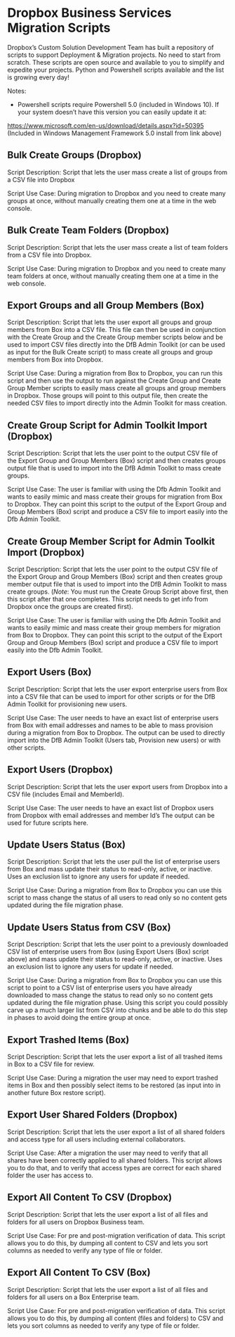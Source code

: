 # Dropbox Business Services Migration Scripts

Dropbox’s Custom Solution Development Team has built a repository of scripts to support Deployment & Migration projects. No need to start from scratch. These scripts are open source and available to you to simplify and expedite your projects. Python and Powershell scripts available and the list is growing every day!

Notes:

- Powershell scripts require Powershell 5.0 (included in Windows 10). If your system doesn’t have this version you can easily update it at:

https://www.microsoft.com/en-us/download/details.aspx?id=50395
(Included in Windows Management Framework 5.0 install from link above)


## Bulk Create Groups (Dropbox)
Script Description: Script that lets the user mass create a list of groups from a CSV file into Dropbox

Script Use Case: During migration to Dropbox and you need to create many groups at once, without manually creating them one at a time in the web console.


## Bulk Create Team Folders (Dropbox)
Script Description: Script that lets the user mass create a list of team folders from a CSV file into Dropbox.

Script Use Case: During migration to Dropbox and you need to create many team folders at once, without manually creating them one at a time in the web console.


## Export Groups and all Group Members (Box)
Script Description: Script that lets the user export all groups and group members from Box into a CSV file. This file can then be used in conjunction with the Create Group  and the Create Group member scripts below and be used to import CSV files directly into the DfB Admin Toolkit (or can be used as input for the Bulk Create script) to mass create all groups and group members from Box into Dropbox.

Script Use Case: During a migration from Box to Dropbox, you can run this script and then use the output to run against the Create Group and Create Group Member scripts to easily mass create all groups and group members in Dropbox. Those groups will point to this output file, then create the needed CSV files to import directly into the Admin Toolkit for mass creation.


## Create Group Script for Admin Toolkit Import (Dropbox)
Script Description: Script that lets the user point to the output CSV file of the Export Group and Group Members (Box) script and then creates groups output file that is used to import into the DfB Admin Toolkit to mass create groups.

Script Use Case: The user is familiar with using the Dfb Admin Toolkit and wants to easily mimic and mass create their groups for migration from Box to Dropbox. They can point this script to the output of the Export Group and Group Members (Box) script and produce a CSV file to import easily into the Dfb Admin Toolkit.


## Create Group Member Script for Admin Toolkit Import (Dropbox)
Script Description: Script that lets the user point to the output CSV file of the Export Group and Group Members (Box) script and then creates group member output file that is used to import into the DfB Admin Toolkit to mass create groups. (*Note*: You must run the Create Group Script above first, then this script after that one completes. This script needs to get info from Dropbox once the groups are created first).

Script Use Case: The user is familiar with using the Dfb Admin Toolkit and wants to easily mimic and mass create their group members for migration from Box to Dropbox. They can point this script to the output of the Export Group and Group Members (Box) script and produce a CSV file to import easily into the Dfb Admin Toolkit.


## Export Users (Box) 
Script Description: Script that lets the user export enterprise users from Box into a CSV file that can be used to import for other scripts or for the DfB Admin Toolkit for provisioning new users.

Script Use Case: The user needs to have an exact list of enterprise users from Box with email addresses and names to be able to mass provision during a migration from Box to Dropbox. The output can be used to directly import into the DfB Admin Toolkit (Users tab, Provision new users) or with other scripts.


## Export Users (Dropbox)
Script Description: Script that lets the user export users from Dropbox into a CSV file (includes Email and MemberId).

Script Use Case: The user needs to have an exact list of Dropbox users from Dropbox with email addresses and member Id’s The output can be used for future scripts here.


## Update Users Status (Box)
Script Description: Script that lets the user pull the list of enterprise users from Box and mass update their status to read-only, active, or inactive. Uses an exclusion list to ignore any users for update if needed.

Script Use Case: During a migration from Box to Dropbox you can use this script to mass change the status of all users to read only so no content gets updated during the file migration phase.


## Update Users Status from CSV (Box)
Script Description: Script that lets the user point to a previously downloaded CSV list of enterprise users from Box  (using Export Users (Box) script above) and mass update their status to read-only, active, or inactive. Uses an exclusion list to ignore any users for update if needed.

Script Use Case: During a migration from Box to Dropbox you can use this script to point to a CSV list of enterprise users you have already downloaded to mass change the status to read only so no content gets updated during the file migration phase. Using this script you could possibly carve up a much larger list from CSV into chunks and be able to do this step in phases to avoid doing the entire group at once.


## Export Trashed Items (Box)
Script Description: Script that lets the user export a list of all trashed items in Box to a CSV file for review.

Script Use Case: During a migration the user may need to export trashed items in Box and then possibly select items to be restored (as input into in another future Box restore script).


## Export User Shared Folders (Dropbox)
Script Description: Script that lets the user export a list of all shared folders and access type for all users including external collaborators.

Script Use Case: After a migration the user may need to verify that all shares have been correctly applied to all shared folders. This script allows you to do that, and to verify that access types are correct for each shared folder the user has access to.


## Export All Content To CSV (Dropbox)
Script Description: Script that lets the user export a list of all files and folders for all users on Dropbox Business team.

Script Use Case: For pre and post-migration verification of data. This script allows you to do this, by dumping all content to CSV and lets you sort columns as needed to verify any type of file or folder.


## Export All Content To CSV (Box)
Script Description: Script that lets the user export a list of all files and folders for all users on a Box Enterprise team.

Script Use Case: For pre and post-migration verification of data. This script allows you to do this, by dumping all content (files and folders) to CSV and lets you sort columns as needed to verify any type of file or folder.
